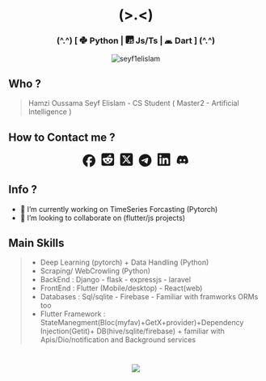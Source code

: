 <h1 align="center">(>.<)</h1>

<h3 align="center">(^.^) [ <svg  width=16 xmlns="http://www.w3.org/2000/svg" viewBox="0 0 496 460"><path fill="currentColor" d="M439.8 200.5c-7.7-30.9-22.3-54.2-53.4-54.2h-40.1v47.4c0 36.8-31.2 67.8-66.8 67.8H172.7c-29.2 0-53.4 25-53.4 54.3v101.8c0 29 25.2 46 53.4 54.3 33.8 9.9 66.3 11.7 106.8 0 26.9-7.8 53.4-23.5 53.4-54.3v-40.7H226.2v-13.6h160.2c31.1 0 42.6-21.7 53.4-54.2 11.2-33.5 10.7-65.7 0-108.6zM286.2 404c11.1 0 20.1 9.1 20.1 20.3 0 11.3-9 20.4-20.1 20.4-11 0-20.1-9.2-20.1-20.4 .1-11.3 9.1-20.3 20.1-20.3zM167.8 248.1h106.8c29.7 0 53.4-24.5 53.4-54.3V91.9c0-29-24.4-50.7-53.4-55.6-35.8-5.9-74.7-5.6-106.8 .1-45.2 8-53.4 24.7-53.4 55.6v40.7h106.9v13.6h-147c-31.1 0-58.3 18.7-66.8 54.2-9.8 40.7-10.2 66.1 0 108.6 7.6 31.6 25.7 54.2 56.8 54.2H101v-48.8c0-35.3 30.5-66.4 66.8-66.4zm-6.7-142.6c-11.1 0-20.1-9.1-20.1-20.3 .1-11.3 9-20.4 20.1-20.4 11 0 20.1 9.2 20.1 20.4s-9 20.3-20.1 20.3z"/></svg> Python | <svg  width=16 xmlns="http://www.w3.org/2000/svg"  viewBox="0 0 448 480"><path fill="currentColor" d="M448 96c0-35.3-28.7-64-64-64H64C28.7 32 0 60.7 0 96V416c0 35.3 28.7 64 64 64H384c35.3 0 64-28.7 64-64V96zM180.9 444.9c-33.7 0-53.2-17.4-63.2-38.5L152 385.7c6.6 11.7 12.6 21.6 27.1 21.6c13.8 0 22.6-5.4 22.6-26.5V237.7h42.1V381.4c0 43.6-25.6 63.5-62.9 63.5zm85.8-43L301 382.1c9 14.7 20.8 25.6 41.5 25.6c17.4 0 28.6-8.7 28.6-20.8c0-14.4-11.4-19.5-30.7-28l-10.5-4.5c-30.4-12.9-50.5-29.2-50.5-63.5c0-31.6 24.1-55.6 61.6-55.6c26.8 0 46 9.3 59.8 33.7L368 290c-7.2-12.9-15-18-27.1-18c-12.3 0-20.1 7.8-20.1 18c0 12.6 7.8 17.7 25.9 25.6l10.5 4.5c35.8 15.3 55.9 31 55.9 66.2c0 37.8-29.8 58.6-69.7 58.6c-39.1 0-64.4-18.6-76.7-43z"/></svg>
 Js/Ts  | <svg  width=16 xmlns="http://www.w3.org/2000/svg" viewBox="0 0 600 400"><path fill="currentColor" d="M420.6 301.9a24 24 0 1 1 24-24 24 24 0 0 1 -24 24m-265.1 0a24 24 0 1 1 24-24 24 24 0 0 1 -24 24m273.7-144.5 47.9-83a10 10 0 1 0 -17.3-10h0l-48.5 84.1a301.3 301.3 0 0 0 -246.6 0L116.2 64.5a10 10 0 1 0 -17.3 10h0l47.9 83C64.5 202.2 8.2 285.6 0 384H576c-8.2-98.5-64.5-181.8-146.9-226.6"/></svg> Dart ] (^.^) </h3>

<p align="center"> <img src="https://komarev.com/ghpvc/?username=seyf1elislam&label=views&color=0e75b6&style=flat" alt="seyf1elislam" /> </p>

## Who ?

> Hamzi Oussama Seyf Elislam - CS Student ( Master2 - Artificial Intelligence )

## How to Contact me ?

<!--! --------------------------------------------------- -->
<!--! --------------------------------------------------- -->

<div class="ccontact"align="center">
<a  href="https://fb.me/seyf1elislam" style="text-decoration: none;color: inherit;">
<svg  width=25 xmlns="http://www.w3.org/2000/svg" viewBox="0 0 512 512" style="margin:auto 4"><path fill="currentcolor"  d="M512 256C512 114.6 397.4 0 256 0S0 114.6 0 256C0 376 82.7 476.8 194.2 504.5V334.2H141.4V256h52.8V222.3c0-87.1 39.4-127.5 125-127.5c16.2 0 44.2 3.2 55.7 6.4V172c-6-.6-16.5-1-29.6-1c-42 0-58.2 15.9-58.2 57.2V256h83.6l-14.4 78.2H287V510.1C413.8 494.8 512 386.9 512 256h0z"/></svg>
</a>
<a  href="https://www.reddit.com/u/seyf1elislam" style="text-decoration: none;color: inherit;">
<svg  width=25 xmlns="http://www.w3.org/2000/svg" viewBox="0 0 448 512" style="margin:auto 4"><path fill="currentcolor" d="M64 32l320 0c35.3 0 64 28.7 64 64l0 320c0 35.3-28.7 64-64 64L64 480c-35.3 0-64-28.7-64-64L0 96C0 60.7 28.7 32 64 32zM305.9 166.4c20.6 0 37.3-16.7 37.3-37.3s-16.7-37.3-37.3-37.3c-18 0-33.1 12.8-36.6 29.8c-30.2 3.2-53.8 28.8-53.8 59.9l0 .2c-32.8 1.4-62.8 10.7-86.6 25.5c-8.8-6.8-19.9-10.9-32-10.9c-28.9 0-52.3 23.4-52.3 52.3c0 21 12.3 39 30.1 47.4c1.7 60.7 67.9 109.6 149.3 109.6s147.6-48.9 149.3-109.7c17.7-8.4 29.9-26.4 29.9-47.3c0-28.9-23.4-52.3-52.3-52.3c-12 0-23 4-31.9 10.8c-24-14.9-54.3-24.2-87.5-25.4l0-.1c0-22.2 16.5-40.7 37.9-43.7l0 0c3.9 16.5 18.7 28.7 36.3 28.7zM155 248.1c14.6 0 25.8 15.4 25 34.4s-11.8 25.9-26.5 25.9s-27.5-7.7-26.6-26.7s13.5-33.5 28.1-33.5zm166.4 33.5c.9 19-12 26.7-26.6 26.7s-25.6-6.9-26.5-25.9c-.9-19 10.3-34.4 25-34.4s27.3 14.6 28.1 33.5zm-42.1 49.6c-9 21.5-30.3 36.7-55.1 36.7s-46.1-15.1-55.1-36.7c-1.1-2.6 .7-5.4 3.4-5.7c16.1-1.6 33.5-2.5 51.7-2.5s35.6 .9 51.7 2.5c2.7 .3 4.5 3.1 3.4 5.7z"/></svg>
</a>
<a href="https://twitter.com/seyf1elislam" style="text-decoration: none;color: inherit;">
<svg width=25 style="margin:auto 4" xmlns="http://www.w3.org/2000/svg" viewBox="0 0 448 512" ><path fill="currentcolor" d="M64 32C28.7 32 0 60.7 0 96V416c0 35.3 28.7 64 64 64H384c35.3 0 64-28.7 64-64V96c0-35.3-28.7-64-64-64H64zm297.1 84L257.3 234.6 379.4 396H283.8L209 298.1 123.3 396H75.8l111-126.9L69.7 116h98l67.7 89.5L313.6 116h47.5zM323.3 367.6L153.4 142.9H125.1L296.9 367.6h26.3z"/></svg>
</a>
<a href="https://t.me/seyf1eislam" style="text-decoration: none;color: inherit;">
<svg width=25 style="margin:auto 4" xmlns="http://www.w3.org/2000/svg" viewBox="0 0 496 512" ><path fill="currentcolor" d="M248 8C111 8 0 119 0 256S111 504 248 504 496 393 496 256 385 8 248 8zM363 176.7c-3.7 39.2-19.9 134.4-28.1 178.3-3.5 18.6-10.3 24.8-16.9 25.4-14.4 1.3-25.3-9.5-39.3-18.7-21.8-14.3-34.2-23.2-55.3-37.2-24.5-16.1-8.6-25 5.3-39.5 3.7-3.8 67.1-61.5 68.3-66.7 .2-.7 .3-3.1-1.2-4.4s-3.6-.8-5.1-.5q-3.3 .7-104.6 69.1-14.8 10.2-26.9 9.9c-8.9-.2-25.9-5-38.6-9.1-15.5-5-27.9-7.7-26.8-16.3q.8-6.7 18.5-13.7 108.4-47.2 144.6-62.3c68.9-28.6 83.2-33.6 92.5-33.8 2.1 0 6.6 .5 9.6 2.9a10.5 10.5 0 0 1 3.5 6.7A43.8 43.8 0 0 1 363 176.7z"/></svg>
</a>
<a href="https://www.linkedin.com/in/seyf1eislam" style="text-decoration: none;color: inherit;">
<svg width=25 style="margin:auto 4" xmlns="http://www.w3.org/2000/svg" viewBox="0 0 448 512" ><path fill="currentcolor" d="M416 32H31.9C14.3 32 0 46.5 0 64.3v383.4C0 465.5 14.3 480 31.9 480H416c17.6 0 32-14.5 32-32.3V64.3c0-17.8-14.4-32.3-32-32.3zM135.4 416H69V202.2h66.5V416zm-33.2-243c-21.3 0-38.5-17.3-38.5-38.5S80.9 96 102.2 96c21.2 0 38.5 17.3 38.5 38.5 0 21.3-17.2 38.5-38.5 38.5zm282.1 243h-66.4V312c0-24.8-.5-56.7-34.5-56.7-34.6 0-39.9 27-39.9 54.9V416h-66.4V202.2h63.7v29.2h.9c8.9-16.8 30.6-34.5 62.9-34.5 67.2 0 79.7 44.3 79.7 101.9V416z"/></svg>
</a>
<a href="https://discordapp.com/users/seyf1elislam" style="text-decoration: none;color: inherit;">
<svg width=25 style="margin:auto 4" xmlns="http://www.w3.org/2000/svg" viewBox="0 0 650 612" ><path fill="currentcolor" d="M524.5 69.8a1.5 1.5 0 0 0 -.8-.7A485.1 485.1 0 0 0 404.1 32a1.8 1.8 0 0 0 -1.9 .9 337.5 337.5 0 0 0 -14.9 30.6 447.8 447.8 0 0 0 -134.4 0 309.5 309.5 0 0 0 -15.1-30.6 1.9 1.9 0 0 0 -1.9-.9A483.7 483.7 0 0 0 116.1 69.1a1.7 1.7 0 0 0 -.8 .7C39.1 183.7 18.2 294.7 28.4 404.4a2 2 0 0 0 .8 1.4A487.7 487.7 0 0 0 176 479.9a1.9 1.9 0 0 0 2.1-.7A348.2 348.2 0 0 0 208.1 430.4a1.9 1.9 0 0 0 -1-2.6 321.2 321.2 0 0 1 -45.9-21.9 1.9 1.9 0 0 1 -.2-3.1c3.1-2.3 6.2-4.7 9.1-7.1a1.8 1.8 0 0 1 1.9-.3c96.2 43.9 200.4 43.9 295.5 0a1.8 1.8 0 0 1 1.9 .2c2.9 2.4 6 4.9 9.1 7.2a1.9 1.9 0 0 1 -.2 3.1 301.4 301.4 0 0 1 -45.9 21.8 1.9 1.9 0 0 0 -1 2.6 391.1 391.1 0 0 0 30 48.8 1.9 1.9 0 0 0 2.1 .7A486 486 0 0 0 610.7 405.7a1.9 1.9 0 0 0 .8-1.4C623.7 277.6 590.9 167.5 524.5 69.8zM222.5 337.6c-29 0-52.8-26.6-52.8-59.2S193.1 219.1 222.5 219.1c29.7 0 53.3 26.8 52.8 59.2C275.3 311 251.9 337.6 222.5 337.6zm195.4 0c-29 0-52.8-26.6-52.8-59.2S388.4 219.1 417.9 219.1c29.7 0 53.3 26.8 52.8 59.2C470.7 311 447.5 337.6 417.9 337.6z"/></svg>
</a>
</div>
<!-- <a href="https://t.me/seyf1eislam" style="text-decoration: none;color: inherit;"></a>
<a href="https://www.linkedin.com/in/seyf1eislam" style="text-decoration: none;color: inherit;"></a>
</div> -->

## Info ?

- 🔭 I’m currently working on TimeSeries Forcasting (Pytorch)
- 👯 I’m looking to collaborate on (flutter/js projects)

## Main Skills

> - Deep Learning (pytorch) + Data Handling (Python)
> - Scraping/ WebCrowling (Python)
> - BackEnd : Django - flask - expressjs - laravel
> - FrontEnd : Flutter (Mobile/desktop) - React(web)
> - Databases : Sql/sqlite - Firebase - Familiar with framworks ORMs too
> - Flutter Framework : StateManegment(Bloc(myfav)+GetX+provider)+Dependency Injection(Getit)+ DB(hive/sqlite/firebase) + familiar with Apis/Dio/notification and Background services

#

<div align="center">
<img  src="https://github-readme-stats.vercel.app/api?username=seyf1elislam&theme=default&hide_border=true" />
</div>

#
